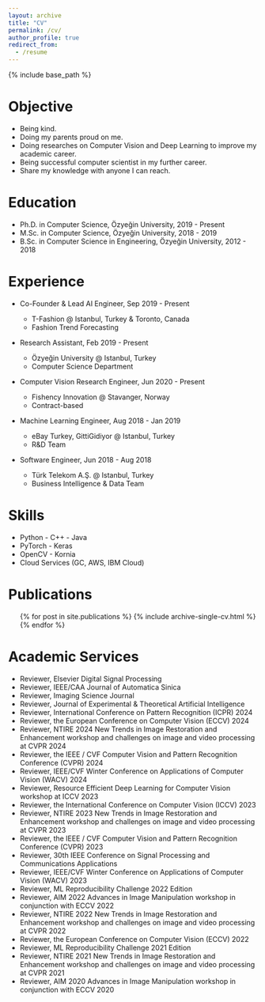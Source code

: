 ```yaml
---
layout: archive
title: "CV"
permalink: /cv/
author_profile: true
redirect_from:
  - /resume
---
```


{% include base_path %}

Objective
=====
* Being kind.
* Doing my parents proud on me.
* Doing researches on Computer Vision and Deep Learning to improve my academic career.
* Being successful computer scientist in my further career.<br>
* Share my knowledge with anyone I can reach.

Education
======

* Ph.D. in Computer Science, Özyeğin University, 2019 - Present
* M.Sc. in Computer Science, Özyeğin University, 2018 - 2019
* B.Sc. in Computer Science in Engineering, Özyeğin University, 2012 - 2018

Experience
======
* Co-Founder & Lead AI Engineer, Sep 2019 - Present
  * T-Fashion @ Istanbul, Turkey & Toronto, Canada
  * Fashion Trend Forecasting
  
* Research Assistant, Feb 2019 - Present
  * Özyeğin University @ Istanbul, Turkey
  * Computer Science Department

* Computer Vision Research Engineer, Jun 2020 - Present
  * Fishency Innovation @ Stavanger, Norway
  * Contract-based

* Machine Learning Engineer, Aug 2018 - Jan 2019
  * eBay Turkey, GittiGidiyor @ Istanbul, Turkey
  * R&D Team
  
* Software Engineer, Jun 2018 - Aug 2018
  * Türk Telekom A.Ş. @ Istanbul, Turkey
  * Business Intelligence & Data Team
  
Skills
======
* Python - C++ - Java
* PyTorch - Keras
* OpenCV - Kornia
* Cloud Services (GC, AWS, IBM Cloud)

Publications
======
  <ul>{% for post in site.publications %}
    {% include archive-single-cv.html %}
  {% endfor %}</ul>
  
<!---
Teaching
======
  <ul>{% for post in site.teaching %}
    {% include archive-single-cv.html %}
  {% endfor %}</ul>
 -->
  
Academic Services
======
* Reviewer, Elsevier Digital Signal Processing
* Reviewer, IEEE/CAA Journal of Automatica Sinica
* Reviewer, Imaging Science Journal
* Reviewer, Journal of Experimental & Theoretical Artificial Intelligence
* Reviewer, International Conference on Pattern Recognition (ICPR) 2024
* Reviewer, the European Conference on Computer Vision (ECCV) 2024
* Reviewer, NTIRE 2024 New Trends in Image Restoration and Enhancement workshop
and challenges on image and video processing at CVPR 2024
* Reviewer, the IEEE / CVF Computer Vision and Pattern Recognition Conference (CVPR) 2024
* Reviewer, IEEE/CVF Winter Conference on Applications of Computer Vision (WACV) 2024
* Reviewer, Resource Efficient Deep Learning for Computer Vision workshop at ICCV 2023
* Reviewer, the International Conference on Computer Vision (ICCV) 2023
* Reviewer, NTIRE 2023 New Trends in Image Restoration and Enhancement workshop
and challenges on image and video processing at CVPR 2023
* Reviewer, the IEEE / CVF Computer Vision and Pattern Recognition Conference (CVPR) 2023
* Reviewer, 30th IEEE Conference on Signal Processing and Communications Applications
* Reviewer, IEEE/CVF Winter Conference on Applications of Computer Vision (WACV) 2023
* Reviewer, ML Reproducibility Challenge 2022 Edition
* Reviewer, AIM 2022 Advances in Image Manipulation workshop in conjunction with ECCV 2022
* Reviewer, NTIRE 2022 New Trends in Image Restoration and Enhancement workshop
and challenges on image and video processing at CVPR 2022
* Reviewer, the European Conference on Computer Vision (ECCV) 2022
* Reviewer, ML Reproducibility Challenge 2021 Edition
* Reviewer, NTIRE 2021 New Trends in Image Restoration and Enhancement workshop
and challenges on image and video processing at CVPR 2021
* Reviewer, AIM 2020 Advances in Image Manipulation workshop in conjunction with ECCV 2020
  